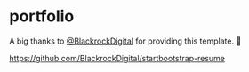 # portfolio

A big thanks to [@BlackrockDigital](https://github.com/BlackrockDigital) for providing this template. :blue_heart:

https://github.com/BlackrockDigital/startbootstrap-resume

